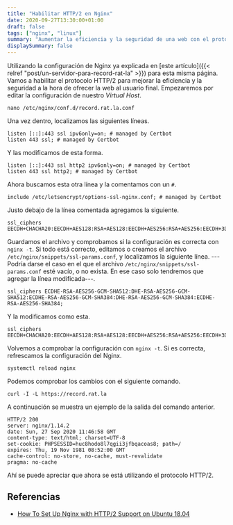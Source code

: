 ```yaml
---
title: "Habilitar HTTP/2 en Nginx"
date: 2020-09-27T13:30:00+01:00
draft: false
tags: ["nginx", "linux"]
summary: "Aumentar la eficiencia y la seguridad de una web con el protocolo HTTP/2."
displaySummary: false
---
```


Utilizando la configuración de Nginx ya explicada en [este artículo]({{< relref "post/un-servidor-para-record-rat-la" >}}) para
esta misma página. Vamos a habilitar el protocolo HTTP/2 para mejorar la
eficiencia y la seguridad a la hora de ofrecer la web al usuario final. Empezaremos por editar la configuración de nuestro *Virtual Host*.

    nano /etc/nginx/conf.d/record.rat.la.conf

Una vez dentro, localizamos las siguientes líneas.

    listen [::]:443 ssl ipv6only=on; # managed by Certbot
    listen 443 ssl; # managed by Certbot

Y las modificamos de esta forma.

    listen [::]:443 ssl http2 ipv6only=on; # managed by Certbot
    listen 443 ssl http2; # managed by Certbot

Ahora buscamos esta otra línea y la comentamos con un `#`.

    include /etc/letsencrypt/options-ssl-nginx.conf; # managed by Certbot

Justo debajo de la línea comentada agregamos la siguiente.

    ssl_ciphers EECDH+CHACHA20:EECDH+AES128:RSA+AES128:EECDH+AES256:RSA+AES256:EECDH+3DES:RSA+3DES:!MD5;

Guardamos el archivo y comprobamos si la configuración es correcta con `nginx -t`. Si todo está correcto, editamos o creamos el archivo `/etc/nginx/snippets/ssl-params.conf`, y localizamos la siguiente línea. ---Podría darse el caso en el que el archivo `/etc/nginx/snippets/ssl-params.conf` esté vacío, o no exista. En ese caso solo tendremos que agregar la línea modificada---.

    ssl_ciphers ECDHE-RSA-AES256-GCM-SHA512:DHE-RSA-AES256-GCM-SHA512:ECDHE-RSA-AES256-GCM-SHA384:DHE-RSA-AES256-GCM-SHA384:ECDHE-RSA-AES256-SHA384;

Y la modificamos como esta.

    ssl_ciphers EECDH+CHACHA20:EECDH+AES128:RSA+AES128:EECDH+AES256:RSA+AES256:EECDH+3DES:RSA+3DES:!MD5;

Volvemos a comprobar la configuración con `nginx -t`. Si es correcta,
refrescamos la configuración del Nginx.

    systemctl reload nginx

Podemos comprobar los cambios con el siguiente comando.

    curl -I -L https://record.rat.la

A continuación se muestra un ejemplo de la salida del comando anterior.

    HTTP/2 200
    server: nginx/1.14.2
    date: Sun, 27 Sep 2020 11:46:58 GMT
    content-type: text/html; charset=UTF-8
    set-cookie: PHPSESSID=huc8hodo8l7qgii3jfbqacoas8; path=/
    expires: Thu, 19 Nov 1981 08:52:00 GMT
    cache-control: no-store, no-cache, must-revalidate
    pragma: no-cache

Ahí se puede apreciar que ahora se está utilizando el protocolo HTTP/2.

## Referencias

-   [How To Set Up Nginx with HTTP/2 Support on Ubuntu 18.04](https://www.digitalocean.com/community/tutorials/how-to-set-up-nginx-with-http-2-support-on-ubuntu-18-04)
